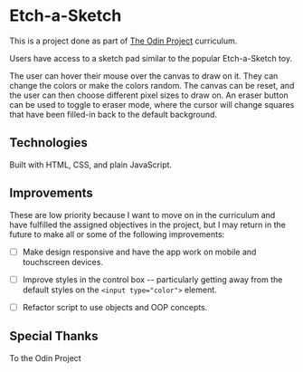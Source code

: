 # Etch-a-Sketch

This is a project done as part of [The Odin Project](https://theodinproject.com/) curriculum.

Users have access to a sketch pad similar to the popular Etch-a-Sketch toy.

The user can hover their mouse over the canvas to draw on it. They can change the colors or make the colors random. The canvas can be reset, and the user can then choose different pixel sizes to draw on. An eraser button can be used to toggle to eraser mode, where the cursor will change squares that have been filled-in back to the default background.

## Technologies

Built with HTML, CSS, and plain JavaScript.

## Improvements

These are low priority because I want to move on in the curriculum and have fulfilled the assigned objectives in the project, but I may return in the future to make all or some of the following improvements: 

- [ ] Make design responsive and have the app work on mobile and touchscreen devices.
- [ ] Improve styles in the control box -- particularly getting away from the default styles on the `<input type="color">` element.
- [ ] Refactor script to use objects and OOP concepts.


## Special Thanks

To the Odin Project